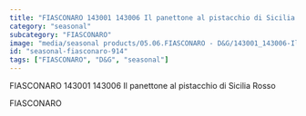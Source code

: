 ```yaml
---
title: "FIASCONARO 143001 143006 Il panettone al pistacchio di Sicilia Rosso"
category: "seasonal"
subcategory: "FIASCONARO"
image: "media/seasonal products/05.06.FIASCONARO - D&G/143001_143006-Il-panettone-al-pistacchio-di-Sicilia----Rosso.jpg"
id: "seasonal-fiasconaro-914"
tags: ["FIASCONARO", "D&G", "seasonal"]
---
```


FIASCONARO 143001 143006 Il panettone al pistacchio di Sicilia Rosso

FIASCONARO
